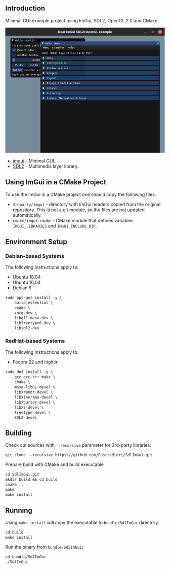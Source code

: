 ## Introduction

Minimal GUI example project using ImGui, SDL2, OpenGL 2.0 and CMake.

![ImGui Example Screenshot](images/sdlimgui.png)

* [imgui](https://github.com/ocornut/imgui) - Minimal GUI.
* [SDL2](https://www.libsdl.org/) - Multimedia layer library.

## Using ImGui in a CMake Project 

To use the ImGui in a CMake project one should copy the following files:

* `3rdparty/imgui` - directory with ImGui headers copied from the original repository. This is not a git module, so the files are not updated automatically.
* `cmake/imgui.cmake` - CMake module that defines variables `IMGUI_LIBRARIES` and `IMGUI_INCLUDE_DIR`.

## Environment Setup

### Debian-based Systems

The following instructions apply to:

* Ubuntu 18.04
* Ubuntu 16.04
* Debian 9

```
sudo apt-get install -y \
    build-essential \
    cmake \
    xorg-dev \
    libgl1-mesa-dev \
    libfreetype6-dev \
    libsdl2-dev
```

### RedHat-based Systems

The following instructions apply to:

* Fedora 22 and higher

```
sudo dnf install -y \
    gcc gcc-c++ make \
    cmake \
    mesa-libGL-devel \
    libXrandr-devel \
    libXinerama-devel \
    libXcursor-devel \
    libXi-devel \
    freetype-devel \
    SDL2-devel
```

## Building

Check out sources with `--recursive` parameter for 3rd-party libraries:

```
git clone --recursive https://github.com/Postrediori/SdlImGui.git
```

Prepare build with CMake and build executable

```
cd SdlImGui.git
mkdir build && cd build
cmake ..
make
make install
```

## Running

Using `make install` will copy the executable to `bundle/SdlImGui` directory:

```
cd build
make install
```

Run the binary from `bundle/SdlImGui`:

```
cd bundle/SdlImGui
./SdlImGui
```

